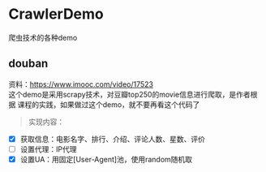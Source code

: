 # CrawlerDemo
爬虫技术的各种demo

## douban
资料：https://www.imooc.com/video/17523  
这个demo是采用scrapy技术，对豆瓣top250的movie信息进行爬取，是作者根据
课程的实践，如果做过这个demo，就不要再看这个代码了  

>实现内容：  

- [x] 获取信息：电影名字、排行、介绍、评论人数、星数、评价
- [ ] 设置代理：IP代理
- [x] 设置UA：用固定[User-Agent]池，使用random随机取